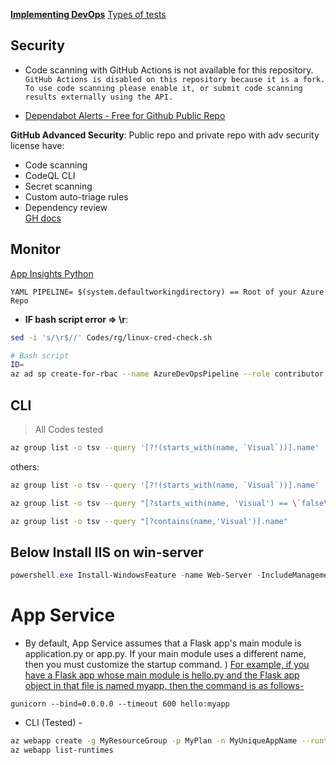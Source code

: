 **[Implementing DevOps](https://spacelift.io/blog/devops-implementation)**
[Types of tests](python/test)

## Security
- Code scanning with GitHub Actions is not available for this repository.
`GitHub Actions is disabled on this repository because it is a fork. To use code scanning please enable it, or submit code scanning results externally using the API.`

- [Dependabot Alerts - Free for Github Public Repo](https://docs.github.com/en/code-security/dependabot/dependabot-alerts/about-dependabot-alerts)

**GitHub Advanced Security**: 
Public repo and private repo with adv security license have: 
- Code scanning			
- CodeQL CLI			
- Secret scanning			
- Custom auto-triage rules			
- Dependency review			
[GH docs](https://docs.github.com/en/get-started/learning-about-github/about-github-advanced-security)

## Monitor
[App Insights Python](https://learn.microsoft.com/en-us/azure/azure-monitor/app/opentelemetry-enable?tabs=python)

`YAML PIPELINE= $(system.defaultworkingdirectory) == Root of your Azure Repo`
- **IF bash script error => \r**:
```sh
sed -i 's/\r$//' Codes/rg/linux-cred-check.sh
```

```sh
# Bash script
ID=
az ad sp create-for-rbac --name AzureDevOpsPipeline --role contributor --scopes /subscriptions/$ID
```
## CLI 
> All Codes tested 
```sh
az group list -o tsv --query '[?!(starts_with(name, `Visual`))].name' | xargs -otl az group delete --no-wait --yes -n
```
others:
```sh
az group list -o tsv --query '[?!(starts_with(name, `Visual`))].name'

az group list -o tsv --query "[?starts_with(name, 'Visual') == \`false\`].name"

az group list -o tsv --query "[?contains(name,'Visual')].name"
```
## Below Install IIS on win-server
```ps1
powershell.exe Install-WindowsFeature -name Web-Server -IncludeManagementTools && powershell.exe remove-item 'C:\\inetpub\\wwwroot\\iisstart.htm' && powershell.exe Add-Content -Path 'C:\\inetpub\\wwwroot\\iisstart.htm' -Value $('Hello World from ' + $env:computername)
```
# App Service
- By default, App Service assumes that a Flask app's main module is application.py or app.py. If your main module uses a different name, then you must customize the startup command. )
[ For example, if you have a Flask app whose main module is hello.py and the Flask app object in that file is named myapp, then the command is as follows- ](https://learn.microsoft.com/en-us/azure/app-service/configure-language-python)

`gunicorn --bind=0.0.0.0 --timeout 600 hello:myapp`
- CLI (Tested) -
```sh
az webapp create -g MyResourceGroup -p MyPlan -n MyUniqueAppName --runtime "PYTHON:3.12"
az webapp list-runtimes
```


